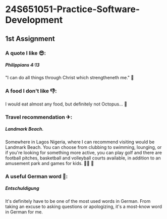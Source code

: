 # 24S651051-Practice-Software-Development
## 1st Assignment
### A quote I like 😎:
##### Philippians 4:13
"I can do all things through Christ which strengtheneth me." 💪

### A food I don't like 👎:
I would eat almost any food, but definitely not Octopus... 🤮

### Travel recommendation ✈:
##### Landmark Beach. 
Somewhere in Lagos Nigeria, where I can recommend visiting would be Landmark Beach. You can choose from clubbing to swimming, lounging, or if you're looking for something more active, you can play golf and there are football pitches, basketball and volleyball courts available, in addition to an amusement park and games for kids. 🏊‍♀️ 🤸

### A useful German word 📝:
##### Entschuldigung
It's definitely have to be one of the most used words in German. From taking an excuse to asking questions or apologizing, it's a most-know word in German for me.
